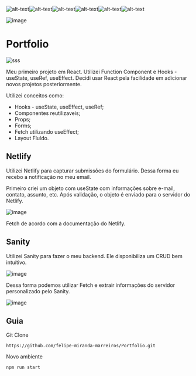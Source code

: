 ![alt-text](https://img.shields.io/badge/HTML5-E34F26?style=for-the-badge&logo=html5&logoColor=white)![alt-text](https://img.shields.io/badge/CSS3-1572B6?style=for-the-badge&logo=css3&logoColor=white)![alt-text](https://img.shields.io/badge/JavaScript-323330?style=for-the-badge&logo=javascript&logoColor=F7DF1E)![alt-text](https://img.shields.io/badge/React-20232A?style=for-the-badge&logo=react&logoColor=61DAFB)![alt-text](https://img.shields.io/badge/Sass-CC6699?style=for-the-badge&logo=sass&logoColor=white)![alt-text](https://img.shields.io/badge/Netlify-00C7B7?style=for-the-badge&logo=netlify&logoColor=white)

![image](https://user-images.githubusercontent.com/91689754/162442446-843427e3-fade-413d-83af-4794aabd4126.png)

# Portfolio

![sss](https://user-images.githubusercontent.com/91689754/162441034-3ee0be77-75fe-4d8a-b6e3-d2b73a3c9e96.png)

Meu primeiro projeto em React. Utilizei Function Component e Hooks - useState, useRef, useEffect. Decidi usar React pela facilidade em adicionar novos projetos posteriormente.

Utilizei conceitos como:

* Hooks - useState, useEffect, useRef;
* Componentes reutilizaveis;
* Props;
* Forms;
* Fetch utilizando useEffect;
* Layout Fluído.

## Netlify

Utilizei Netlify para capturar submissões do formulário. Dessa forma eu recebo a notificação no meu email.

Primeiro criei um objeto com useState com informações sobre e-mail, contato, assunto, etc. Após validação, o objeto é enviado para o servidor do Netlify.

![image](https://user-images.githubusercontent.com/91689754/162443726-0a33e94c-20d0-4ad0-946e-a440c691ea4e.png)

Fetch de acordo com a documentação do Netlify.

## Sanity

Utilizei Sanity para fazer o meu backend. Ele disponibiliza um CRUD bem intuítivo.

![image](https://user-images.githubusercontent.com/91689754/162447597-77d1d6dd-0e25-4734-b60a-91eb9756950f.png)

Dessa forma podemos utilizar Fetch e extrair informações do servidor personalizado pelo Sanity.

![image](https://user-images.githubusercontent.com/91689754/162447251-f95bdf15-4f39-4b7f-b1b0-00a6b67f6460.png)

## Guia

Git Clone

```
https://github.com/felipe-miranda-marreiros/Portfolio.git
```

Novo ambiente

```
npm run start
```
